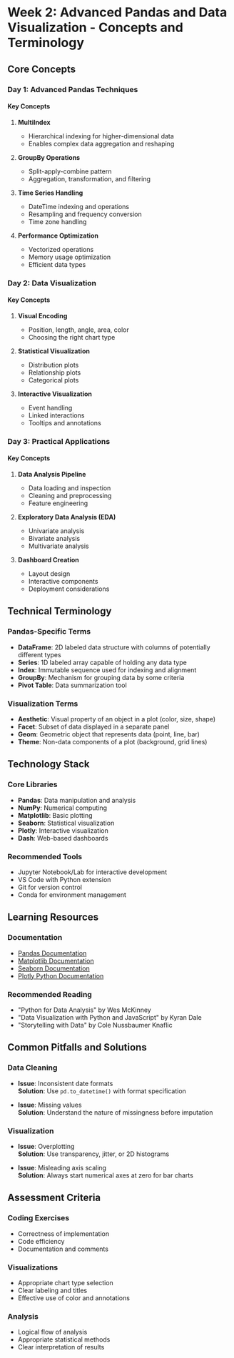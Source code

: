 # Week 2: Advanced Pandas and Data Visualization - Concepts and Terminology

## Core Concepts

### Day 1: Advanced Pandas Techniques

#### Key Concepts
1. **MultiIndex**
   - Hierarchical indexing for higher-dimensional data
   - Enables complex data aggregation and reshaping

2. **GroupBy Operations**
   - Split-apply-combine pattern
   - Aggregation, transformation, and filtering

3. **Time Series Handling**
   - DateTime indexing and operations
   - Resampling and frequency conversion
   - Time zone handling

4. **Performance Optimization**
   - Vectorized operations
   - Memory usage optimization
   - Efficient data types

### Day 2: Data Visualization

#### Key Concepts
1. **Visual Encoding**
   - Position, length, angle, area, color
   - Choosing the right chart type

2. **Statistical Visualization**
   - Distribution plots
   - Relationship plots
   - Categorical plots

3. **Interactive Visualization**
   - Event handling
   - Linked interactions
   - Tooltips and annotations

### Day 3: Practical Applications

#### Key Concepts
1. **Data Analysis Pipeline**
   - Data loading and inspection
   - Cleaning and preprocessing
   - Feature engineering

2. **Exploratory Data Analysis (EDA)**
   - Univariate analysis
   - Bivariate analysis
   - Multivariate analysis

3. **Dashboard Creation**
   - Layout design
   - Interactive components
   - Deployment considerations

## Technical Terminology

### Pandas-Specific Terms
- **DataFrame**: 2D labeled data structure with columns of potentially different types
- **Series**: 1D labeled array capable of holding any data type
- **Index**: Immutable sequence used for indexing and alignment
- **GroupBy**: Mechanism for grouping data by some criteria
- **Pivot Table**: Data summarization tool

### Visualization Terms
- **Aesthetic**: Visual property of an object in a plot (color, size, shape)
- **Facet**: Subset of data displayed in a separate panel
- **Geom**: Geometric object that represents data (point, line, bar)
- **Theme**: Non-data components of a plot (background, grid lines)

## Technology Stack

### Core Libraries
- **Pandas**: Data manipulation and analysis
- **NumPy**: Numerical computing
- **Matplotlib**: Basic plotting
- **Seaborn**: Statistical visualization
- **Plotly**: Interactive visualization
- **Dash**: Web-based dashboards

### Recommended Tools
- Jupyter Notebook/Lab for interactive development
- VS Code with Python extension
- Git for version control
- Conda for environment management

## Learning Resources

### Documentation
- [Pandas Documentation](https://pandas.pydata.org/docs/)
- [Matplotlib Documentation](https://matplotlib.org/stable/contents.html)
- [Seaborn Documentation](https://seaborn.pydata.org/)
- [Plotly Python Documentation](https://plotly.com/python/)

### Recommended Reading
- "Python for Data Analysis" by Wes McKinney
- "Data Visualization with Python and JavaScript" by Kyran Dale
- "Storytelling with Data" by Cole Nussbaumer Knaflic

## Common Pitfalls and Solutions

### Data Cleaning
- **Issue**: Inconsistent date formats  
  **Solution**: Use `pd.to_datetime()` with format specification

- **Issue**: Missing values  
  **Solution**: Understand the nature of missingness before imputation

### Visualization
- **Issue**: Overplotting  
  **Solution**: Use transparency, jitter, or 2D histograms

- **Issue**: Misleading axis scaling  
  **Solution**: Always start numerical axes at zero for bar charts

## Assessment Criteria

### Coding Exercises
- Correctness of implementation
- Code efficiency
- Documentation and comments

### Visualizations
- Appropriate chart type selection
- Clear labeling and titles
- Effective use of color and annotations

### Analysis
- Logical flow of analysis
- Appropriate statistical methods
- Clear interpretation of results
